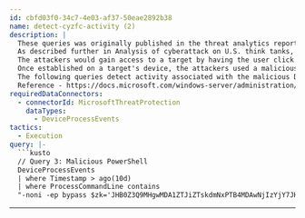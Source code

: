 ```yaml
---
id: cbfd03f0-34c7-4e03-af37-50eae2892b38
name: detect-cyzfc-activity (2)
description: |
  These queries was originally published in the threat analytics report, Attacks on gov't, think tanks, NGOs.
  As described further in Analysis of cyberattack on U.S. think tanks, non-profits, public sector by unidentified attackers, there was a very large spear-phishing campaign launched in November 2019.
  The attackers would gain access to a target by having the user click on a link to a compromised website and download a .zip archive.
  Once established on a target's device, the attackers used a malicious DLL named cyzfc.dat to execute additional payloads. They would call a function in the malicious DLL via the legitimate Windows process, rundll32.exe, to connect directly to their command-and-control (C2) servers.
  The following queries detect activity associated with the malicious DLL, cyzfc.dat., used in this campaign.
  Reference - https://docs.microsoft.com/windows-server/administration/windows-commands/rundll32
requiredDataConnectors:
  - connectorId: MicrosoftThreatProtection
    dataTypes:
      - DeviceProcessEvents
tactics:
  - Execution
query: |-
  ```kusto
  // Query 3: Malicious PowerShell
  DeviceProcessEvents
  | where Timestamp > ago(10d)
  | where ProcessCommandLine contains
  "-noni -ep bypass $zk='JHB0Z3Q9MHgwMDA1ZTJiZTskdmNxPTB4MDAwNjIzYjY7JHRiPSJ"
  ```
---
```


